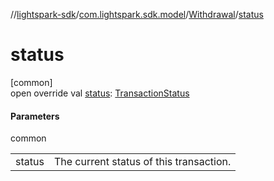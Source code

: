 //[lightspark-sdk](../../../index.md)/[com.lightspark.sdk.model](../index.md)/[Withdrawal](index.md)/[status](status.md)

# status

[common]\
open override val [status](status.md): [TransactionStatus](../-transaction-status/index.md)

#### Parameters

common

| | |
|---|---|
| status | The current status of this transaction. |
